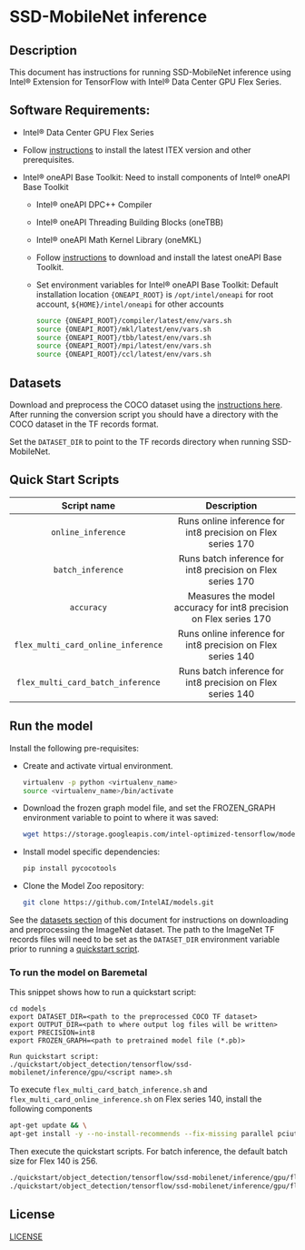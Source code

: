 <!--- 0. Title -->
# SSD-MobileNet inference

<!-- 10. Description -->
## Description

This document has instructions for running SSD-MobileNet inference using
Intel® Extension for TensorFlow with Intel® Data Center GPU Flex Series.

<!--- 20. GPU Setup -->
## Software Requirements:
- Intel® Data Center GPU Flex Series
- Follow [instructions](https://intel.github.io/intel-extension-for-tensorflow/latest/get_started.html) to install the latest ITEX version and other prerequisites.

- Intel® oneAPI Base Toolkit: Need to install components of Intel® oneAPI Base Toolkit
  - Intel® oneAPI DPC++ Compiler
  - Intel® oneAPI Threading Building Blocks (oneTBB)
  - Intel® oneAPI Math Kernel Library (oneMKL)
  - Follow [instructions](https://www.intel.com/content/www/us/en/developer/tools/oneapi/base-toolkit-download.html?operatingsystem=linux&distributions=offline) to download and install the latest oneAPI Base Toolkit.

  - Set environment variables for Intel® oneAPI Base Toolkit: 
    Default installation location `{ONEAPI_ROOT}` is `/opt/intel/oneapi` for root account, `${HOME}/intel/oneapi` for other accounts
    ```bash
    source {ONEAPI_ROOT}/compiler/latest/env/vars.sh
    source {ONEAPI_ROOT}/mkl/latest/env/vars.sh
    source {ONEAPI_ROOT}/tbb/latest/env/vars.sh
    source {ONEAPI_ROOT}/mpi/latest/env/vars.sh
    source {ONEAPI_ROOT}/ccl/latest/env/vars.sh
    ```

<!--- 30. Datasets -->
## Datasets

Download and preprocess the COCO dataset using the [instructions here](https://github.com/IntelAI/models/blob/master/datasets/coco/README.md).
After running the conversion script you should have a directory with the
COCO dataset in the TF records format.

Set the `DATASET_DIR` to point to the TF records directory when running SSD-MobileNet.

<!--- 40. Quick Start Scripts -->
## Quick Start Scripts

| Script name | Description |
|:-------------:|:-------------:|
| `online_inference` | Runs online inference for int8 precision on Flex series 170 | 
| `batch_inference` | Runs batch inference for int8 precision on Flex series 170 |
| `accuracy` | Measures the model accuracy for int8 precision on Flex series 170 |
| `flex_multi_card_online_inference` | Runs online inference for int8 precision on Flex series 140 |
| `flex_multi_card_batch_inference` | Runs batch inference for int8 precision on Flex series 140 |


<!--- 50. Baremetal -->
## Run the model
Install the following pre-requisites:
* Create and activate virtual environment.
  ```bash
  virtualenv -p python <virtualenv_name>
  source <virtualenv_name>/bin/activate
  ```
* Download the frozen graph model file, and set the FROZEN_GRAPH environment variable to point to where it was saved:
  ```bash
  wget https://storage.googleapis.com/intel-optimized-tensorflow/models/gpu/ssd_mobilenet_v1_int8_itex.pb
  ```
* Install model specific dependencies:
  ```bash
  pip install pycocotools
  ```
* Clone the Model Zoo repository:
  ```bash
  git clone https://github.com/IntelAI/models.git
  ```

See the [datasets section](#datasets) of this document for instructions on
downloading and preprocessing the ImageNet dataset. The path to the ImageNet
TF records files will need to be set as the `DATASET_DIR` environment variable
prior to running a [quickstart script](#quick-start-scripts).

### To run the model on Baremetal
This snippet shows how to run a quickstart script:
```
cd models
export DATASET_DIR=<path to the preprocessed COCO TF dataset>
export OUTPUT_DIR=<path to where output log files will be written>
export PRECISION=int8
export FROZEN_GRAPH=<path to pretrained model file (*.pb)>

Run quickstart script:
./quickstart/object_detection/tensorflow/ssd-mobilenet/inference/gpu/<script name>.sh
```

To execute `flex_multi_card_batch_inference.sh` and `flex_multi_card_online_inference.sh` on Flex series 140, install the following components 

```bash
apt-get update && \
apt-get install -y --no-install-recommends --fix-missing parallel pciutils numactl 
```
Then execute the quickstart scripts. For batch inference, the default batch size for Flex 140 is 256.
```bash
./quickstart/object_detection/tensorflow/ssd-mobilenet/inference/gpu/flex_multi_card_batch_inference.sh 
./quickstart/object_detection/tensorflow/ssd-mobilenet/inference/gpu/flex_multi_card_online_inference.sh
```
<!--- 80. License -->
## License

[LICENSE](/LICENSE)
